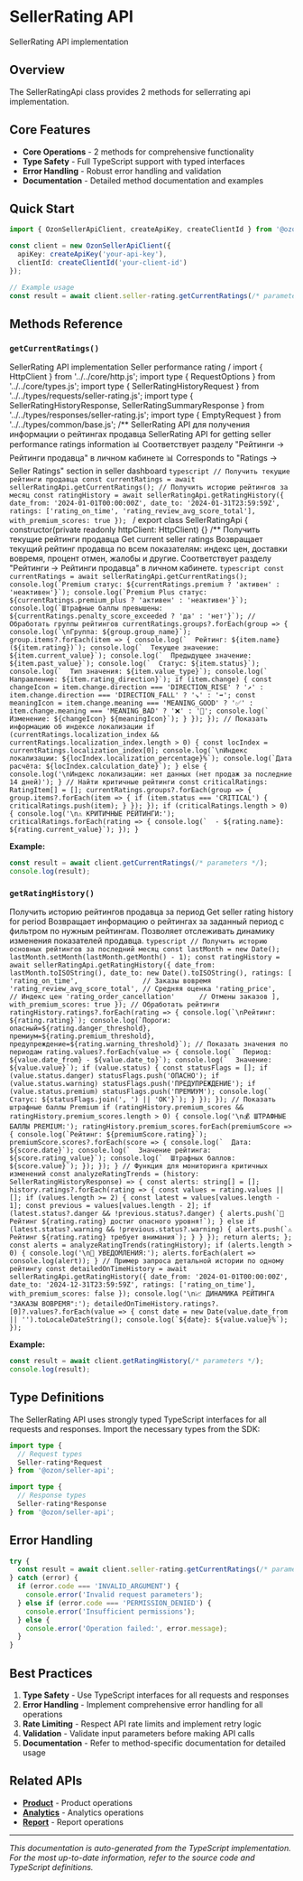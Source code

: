# SellerRating API

SellerRating API implementation

## Overview

The SellerRatingApi class provides 2 methods for sellerrating api implementation.

## Core Features

- **Core Operations** - 2 methods for comprehensive functionality
- **Type Safety** - Full TypeScript support with typed interfaces
- **Error Handling** - Robust error handling and validation
- **Documentation** - Detailed method documentation and examples

## Quick Start

```typescript
import { OzonSellerApiClient, createApiKey, createClientId } from '@ozon/seller-api';

const client = new OzonSellerApiClient({
  apiKey: createApiKey('your-api-key'),
  clientId: createClientId('your-client-id')
});

// Example usage
const result = await client.seller-rating.getCurrentRatings(/* parameters */);
```

## Methods Reference

### `getCurrentRatings()`

SellerRating API implementation Seller performance rating / import { HttpClient } from '../../core/http.js'; import type { RequestOptions } from '../../core/types.js'; import type { SellerRatingHistoryRequest } from '../../types/requests/seller-rating.js'; import type { SellerRatingHistoryResponse, SellerRatingSummaryResponse } from '../../types/responses/seller-rating.js'; import type { EmptyRequest } from '../../types/common/base.js'; /** SellerRating API для получения информации о рейтингах продавца SellerRating API for getting seller performance ratings information 📊 Соответствует разделу "Рейтинги → Рейтинги продавца" в личном кабинете 📊 Corresponds to "Ratings → Seller Ratings" section in seller dashboard ```typescript // Получить текущие рейтинги продавца const currentRatings = await sellerRatingApi.getCurrentRatings(); // Получить историю рейтингов за месяц const ratingHistory = await sellerRatingApi.getRatingHistory({ date_from: '2024-01-01T00:00:00Z', date_to: '2024-01-31T23:59:59Z', ratings: ['rating_on_time', 'rating_review_avg_score_total'], with_premium_scores: true }); ``` / export class SellerRatingApi { constructor(private readonly httpClient: HttpClient) {} /** Получить текущие рейтинги продавца Get current seller ratings Возвращает текущий рейтинг продавца по всем показателям: индекс цен, доставки вовремя, процент отмен, жалобы и другие. Соответствует разделу "Рейтинги → Рейтинги продавца" в личном кабинете. ```typescript const currentRatings = await sellerRatingApi.getCurrentRatings(); console.log(`Premium статус: ${currentRatings.premium ? 'активен' : 'неактивен'}`); console.log(`Premium Plus статус: ${currentRatings.premium_plus ? 'активен' : 'неактивен'}`); console.log(`Штрафные баллы превышены: ${currentRatings.penalty_score_exceeded ? 'да' : 'нет'}`); // Обработать группы рейтингов currentRatings.groups?.forEach(group => { console.log(`\nГруппа: ${group.group_name}`); group.items?.forEach(item => { console.log(`  Рейтинг: ${item.name} (${item.rating})`); console.log(`  Текущее значение: ${item.current_value}`); console.log(`  Предыдущее значение: ${item.past_value}`); console.log(`  Статус: ${item.status}`); console.log(`  Тип значения: ${item.value_type}`); console.log(`  Направление: ${item.rating_direction}`); if (item.change) { const changeIcon = item.change.direction === 'DIRECTION_RISE' ? '↗️' : item.change.direction === 'DIRECTION_FALL' ? '↘️' : '➡️'; const meaningIcon = item.change.meaning === 'MEANING_GOOD' ? '✅' : item.change.meaning === 'MEANING_BAD' ? '❌' : '🔄'; console.log(`  Изменение: ${changeIcon} ${meaningIcon}`); } }); }); // Показать информацию об индексе локализации if (currentRatings.localization_index && currentRatings.localization_index.length > 0) { const locIndex = currentRatings.localization_index[0]; console.log(`\nИндекс локализации: ${locIndex.localization_percentage}%`); console.log(`Дата расчёта: ${locIndex.calculation_date}`); } else { console.log('\nИндекс локализации: нет данных (нет продаж за последние 14 дней)'); } // Найти критичные рейтинги const criticalRatings: RatingItem[] = []; currentRatings.groups?.forEach(group => { group.items?.forEach(item => { if (item.status === 'CRITICAL') { criticalRatings.push(item); } }); }); if (criticalRatings.length > 0) { console.log('\n⚠️ КРИТИЧНЫЕ РЕЙТИНГИ:'); criticalRatings.forEach(rating => { console.log(`  - ${rating.name}: ${rating.current_value}`); }); } ```

**Example:**
```typescript
const result = await client.getCurrentRatings(/* parameters */);
console.log(result);
```

### `getRatingHistory()`

Получить историю рейтингов продавца за период Get seller rating history for period Возвращает информацию о рейтингах за заданный период с фильтром по нужным рейтингам. Позволяет отслеживать динамику изменения показателей продавца. ```typescript // Получить историю основных рейтингов за последний месяц const lastMonth = new Date(); lastMonth.setMonth(lastMonth.getMonth() - 1); const ratingHistory = await sellerRatingApi.getRatingHistory({ date_from: lastMonth.toISOString(), date_to: new Date().toISOString(), ratings: [ 'rating_on_time',                // Заказы вовремя 'rating_review_avg_score_total', // Средняя оценка 'rating_price',                  // Индекс цен 'rating_order_cancellation'      // Отмены заказов ], with_premium_scores: true }); // Обработать рейтинги ratingHistory.ratings?.forEach(rating => { console.log(`\nРейтинг: ${rating.rating}`); console.log(`Пороги: опасный=${rating.danger_threshold}, премиум=${rating.premium_threshold}, предупреждение=${rating.warning_threshold}`); // Показать значения по периодам rating.values?.forEach(value => { console.log(`  Период: ${value.date_from} - ${value.date_to}`); console.log(`  Значение: ${value.value}`); if (value.status) { const statusFlags = []; if (value.status.danger) statusFlags.push('ОПАСНО'); if (value.status.warning) statusFlags.push('ПРЕДУПРЕЖДЕНИЕ'); if (value.status.premium) statusFlags.push('ПРЕМИУМ'); console.log(`  Статус: ${statusFlags.join(', ') || 'ОК'}`); } }); }); // Показать штрафные баллы Premium if (ratingHistory.premium_scores && ratingHistory.premium_scores.length > 0) { console.log('\n💰 ШТРАФНЫЕ БАЛЛЫ PREMIUM:'); ratingHistory.premium_scores.forEach(premiumScore => { console.log(`Рейтинг: ${premiumScore.rating}`); premiumScore.scores?.forEach(score => { console.log(`  Дата: ${score.date}`); console.log(`  Значение рейтинга: ${score.rating_value}`); console.log(`  Штрафных баллов: ${score.value}`); }); }); } // Функция для мониторинга критичных изменений const analyzeRatingTrends = (history: SellerRatingHistoryResponse) => { const alerts: string[] = []; history.ratings?.forEach(rating => { const values = rating.values || []; if (values.length >= 2) { const latest = values[values.length - 1]; const previous = values[values.length - 2]; if (latest.status?.danger && !previous.status?.danger) { alerts.push(`🚨 Рейтинг ${rating.rating} достиг опасного уровня!`); } else if (latest.status?.warning && !previous.status?.warning) { alerts.push(`⚠️ Рейтинг ${rating.rating} требует внимания`); } } }); return alerts; }; const alerts = analyzeRatingTrends(ratingHistory); if (alerts.length > 0) { console.log('\n🔔 УВЕДОМЛЕНИЯ:'); alerts.forEach(alert => console.log(alert)); } // Пример запроса детальной истории по одному рейтингу const detailedOnTimeHistory = await sellerRatingApi.getRatingHistory({ date_from: '2024-01-01T00:00:00Z', date_to: '2024-12-31T23:59:59Z', ratings: ['rating_on_time'], with_premium_scores: false }); console.log('\n📈 ДИНАМИКА РЕЙТИНГА "ЗАКАЗЫ ВОВРЕМЯ":'); detailedOnTimeHistory.ratings?.[0]?.values?.forEach(value => { const date = new Date(value.date_from || '').toLocaleDateString(); console.log(`${date}: ${value.value}%`); }); ```

**Example:**
```typescript
const result = await client.getRatingHistory(/* parameters */);
console.log(result);
```

## Type Definitions

The SellerRating API uses strongly typed TypeScript interfaces for all requests and responses. Import the necessary types from the SDK:

```typescript
import type {
  // Request types
  Seller-rating*Request
} from '@ozon/seller-api';

import type {
  // Response types  
  Seller-rating*Response
} from '@ozon/seller-api';
```

## Error Handling

```typescript
try {
  const result = await client.seller-rating.getCurrentRatings(/* parameters */);
} catch (error) {
  if (error.code === 'INVALID_ARGUMENT') {
    console.error('Invalid request parameters');
  } else if (error.code === 'PERMISSION_DENIED') {
    console.error('Insufficient permissions');
  } else {
    console.error('Operation failed:', error.message);
  }
}
```

## Best Practices

1. **Type Safety** - Use TypeScript interfaces for all requests and responses
2. **Error Handling** - Implement comprehensive error handling for all operations
3. **Rate Limiting** - Respect API rate limits and implement retry logic
4. **Validation** - Validate input parameters before making API calls
5. **Documentation** - Refer to method-specific documentation for detailed usage

## Related APIs

- **[Product](./product.md)** - Product operations
- **[Analytics](./analytics.md)** - Analytics operations
- **[Report](./report.md)** - Report operations

---

*This documentation is auto-generated from the TypeScript implementation. For the most up-to-date information, refer to the source code and TypeScript definitions.*